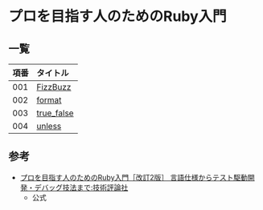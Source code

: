 # プロを目指す人のためのRuby入門

## 一覧

| 項番 | タイトル |
| :--- | :------- |
| 001  | [FizzBuzz](./001_FizzBuzz/fizz_buzz.rb) |
| 002  | [format](./002_format_string/format_string.rb)   |
| 003  | [true_false](./003_true_false/true_false.rb) |
| 004  | [unless](./004_unless/use_unless.rb) |

## 参考

- [プロを目指す人のためのRuby入門［改訂2版］ 言語仕様からテスト駆動開発・デバッグ技法まで:技術評論社](https://gihyo.jp/book/2021/978-4-297-12437-3)
    - 公式